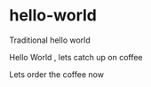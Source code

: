 # hello-world
Traditional hello world

Hello World , lets catch up on coffee

Lets order the coffee now
